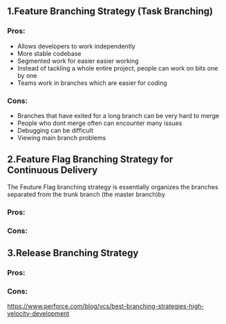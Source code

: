 ## 1.Feature Branching Strategy (Task Branching)
### Pros:
* Allows developers to work independently
* More stable codebase
* Segmented work for easier easier working
* Instead of tackling a whole entire project, people can work on bits one by one
* Teams work in branches which are easier for coding

### Cons:
* Branches that have exited for a long branch can be very hard to merge
* People who dont merge often can encounter many issues
* Debugging can be difficult
* Viewing main branch problems

## 2.Feature Flag Branching Strategy for Continuous Delivery
The Feuture Flag branching strategy is essentially organizes the branches separated from the 
trunk branch (the master branch)by 
### Pros:
### Cons:

## 3.Release Branching Strategy
### Pros:
### Cons:

https://www.perforce.com/blog/vcs/best-branching-strategies-high-velocity-development
